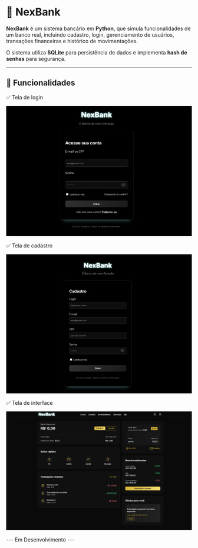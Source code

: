 # 🏦 NexBank

**NexBank** é um sistema bancário em **Python**, que simula funcionalidades de um banco real, incluindo cadastro, login, gerenciamento de usuários, transações financeiras e histórico de movimentações.

O sistema utiliza **SQLite** para persistência de dados e implementa **hash de senhas** para segurança.

---

## 🚀 Funcionalidades

✅ Tela de login

![alt text](/fotos/login.png)

✅ Tela de cadastro

![alt text](/fotos/cadastro.png)

✅ Tela de interface

![alt text](/fotos/home.png)

--- Em Desenvolvimento ---


